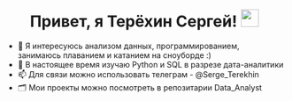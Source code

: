 <h1 align="center"> Привет, я Терёхин Сергей!
<img src="https://github.com/blackcater/blackcater/raw/main/images/Hi.gif" height="32"/></h1>

- 👀 Я интересуюсь анализом данных, программированием, занимаюсь плаванием и катанием на сноуборде :)
- 🌱 В настоящее время изучаю Python и SQL в разрезе дата-аналитики
- 📫 Для связи можно использовать телеграм - @Serge_Terekhin
- 🗂 Мои проекты можно посмотреть в репозитарии Data_Analyst
